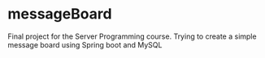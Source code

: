 # messageBoard
Final project for the Server Programming course. Trying to create a simple message board using Spring boot and MySQL
